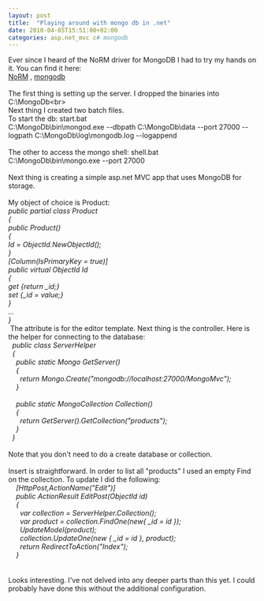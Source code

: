 ```yaml
---
layout: post
title:  "Playing around with mongo db in .net"
date: 2010-04-05T15:51:00+02:00
categories: asp.net_mvc c# mongodb
---
```


Ever since I heard of the NoRM driver for MongoDB I had to try my hands on it. You can find it here:<br><a href="http://github.com/atheken/NoRM">NoRM</a> , <a href="http://www.mongodb.org/">mongodb</a><br><br>
The first thing is setting up the server. I dropped the binaries into <br>
C:\MongoDb\<br><br>
Next thing I created two batch files. <br>
To start the db: start.bat<br>
C:\MongoDb\bin\mongod.exe --dbpath C:\MongoDb\data --port 27000 --logpath C:\MongoDb\log\mongodb.log --logappend<br><br>
The other to access the mongo shell: shell.bat<br>
C:\MongoDb\bin\mongo.exe --port 27000 <br><br>
Next thing is creating a simple asp.net MVC app that uses MongoDB for storage.<br><br>
My object of choice is Product:<br><i>public partial class Product</i><br><i>{</i><br><i>public Product()</i><br><i>{</i><br><i>Id = ObjectId.NewObjectId();</i><br><i>}</i><br><i>[Column(IsPrimaryKey = true)]</i><br><i>public virtual ObjectId Id</i><br><i>{</i><br><i>get {return _id;}</i><br><i>set {_id = value;}</i><br><i>}</i><br><i>...</i><br><i>}</i><br>
 The attribute is for the editor template. Next thing is the controller. Here is the helper for connecting to the database:<br><i>  public class ServerHelper<br>
  {<br>
    public static Mongo GetServer()<br>
    {<br>
      return Mongo.Create("mongodb://localhost:27000/MongoMvc");<br>
    }<br><br>
    public static MongoCollection<product> Collection()<br>
    {<br>
      return GetServer().GetCollection<product>("products");<br>
    }<br>
  }</product></product></i><br><br>
Note that you don't need to do a create database or collection.<br><br>
Insert is straightforward. In order to list all "products" I used an empty Find on the collection. To update I did the following:<br>
    <i>[HttpPost,ActionName("Edit")]<br>
    public ActionResult EditPost(ObjectId id)<br>
    {<br>
      var collection = ServerHelper.Collection();<br>
      var product = collection.FindOne(new{ _id = id });<br>
      UpdateModel(product);<br>
      collection.UpdateOne(new { _id = id }, product);<br>
      return RedirectToAction("Index");<br>
    }</i><br><br><br>
Looks interesting. I've not delved into any deeper parts than this yet. I could probably have done this without the additional configuration.
<div style="clear: both;"></div>